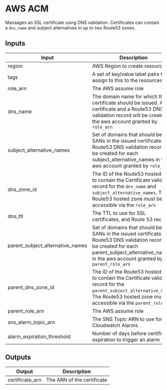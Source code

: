 # AWS ACM

Manaages an SSL certificate using DNS validation. Certificates can contain a `dns_name` and subject alternatives in up to two Route53 zones.

## Inputs

| Input                            | Description                                                                                                                                                                                             | Default | Required |
| -------------------------------- | ------------------------------------------------------------------------------------------------------------------------------------------------------------------------------------------------------- | ------- | -------- |
| region                           | AWS Region to create resources in                                                                                                                                                                       | N/A     | Yes      |
| tags                             | A set of key/value label pairs to assign to this to the resources                                                                                                                                       | `{}`    | No       |
| role_arn                         | The AWS assume role                                                                                                                                                                                     | `""`    | No       |
| dns_name                         | The domain name for which the certificate should be issued. A certificate and a Route53 DNS validation record will be created in the aws account granted by `role_arn`                                  | N/A     | Yes      |
| subject_alternative_names        | Set of domains that should be SANs in the issued certificate. A Route53 DNS validation record will be created for each subject_alternative_names in the aws account granted by `role_arn`               | `[]`    | No       |
| dns_zone_id                      | The ID of the Route53 hosted zone to contain the Certificate validation record for the `dns_name` and `subject_alternative_names`. The Route53 hosted zone must be accessible via the `role_arn`        | `""`    | Yes      |
| dns_ttl                          | The TTL to use for SSL certificates, and Route 53 records                                                                                                                                               | `60`    | No       |
| parent_subject_alternative_names | Set of domains that should be SANs in the issued certificate. A Route53 DNS validation record will be created for each parent_subject_alternative_names in the aws account granted by `parent_role_arn` | `[]`    | No       |
| parent_dns_zone_id               | The ID of the Route53 hosted zone to contain the Certificate validation record for the `parent_subject_alternative_names`. The Route53 hosted zone must be accessible via the `parent_role_arn`         | `""`    | Yes      |
| parent_role_arn                  | The AWS assume role                                                                                                                                                                                     | `""`    | No       |
| sns_alarm_topic_arn              | The SNS Topic ARN to use for Cloudwatch Alarms                                                                                                                                                          | `""`    | No       |
| alarm_expiration_threshold       | Number of days before certificate expiration to trigger an alarm                                                                                                                                        | `14`    | No       |

## Outputs

| Output          | Description                |
| --------------- | -------------------------- |
| certificate_arn | The ARN of the certificate |
